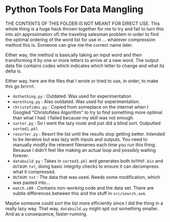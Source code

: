 Python Tools For Data Mangling
==============================

THE CONTENTS OF THIS FOLDER IS NOT MEANT FOR DIRECT USE. This whole thing is a
huge hack thrown together for me to try and fail to turn this into
a(n approximation of) the traveling salesman problem in order to find the
optimal ordering of the word list for use in ... whatever compression method
this is. Someone can give me the correct name later.

Either way, the method is basically taking an input word and then transforming
it by one or more letters to arrive at a new word. The output data file
contains codes which indicates which letter to change and what its delta is.

Either way, here are the files that I wrote or tried to use, in order, to
make this go brrrrrt.

* `dothething.py` : Outdated. Was used for experimentation
* `morething.py`  : Also outdated. Was used for experimentation.
* `christofides.py` : Copied from someplace on the internet when I Googled
  "Christofides Algorithm" to try to find something more optimal than what I
  had. I failed because my skill was not enough.
* `sorter.py` : So I went the lazy route and just did a blind sort.
  Outputted `sorted1.pkl`
* `resorter.py` : Resort the list until the results stop getting better.
  Intended to be iterative but was lazy with inputs and outputs. You need to
  manually modify the relevent filenames each time you run this thing. Because
  I didn't feel like making an actual loop and possibly waiting forever.
* `databuild.py` : Takes in `sorted3.pkl` and generates both `OUTPUT.bin` and
  `OUTASM.txt`, doing basic integrity checks to ensure it can decompress what
  it compressed.
* `OUTASM.txt` : The data that was used. Needs some modification, which was
  pasted into...
* `match.z80` : Contains non-working code and the data set. There are subtle
  differences between this and the stuff in `src/search.asm`.

Maybe someone could sort the list more efficiently since I did the thing in a
really lazy way. That way, `databuild.py` might spit out something smaller.
And as a consequence, faster-running.



